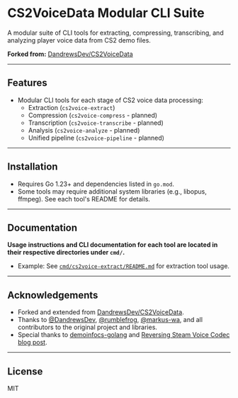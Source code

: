 # CS2VoiceData Modular CLI Suite

A modular suite of CLI tools for extracting, compressing, transcribing, and analyzing player voice data from CS2 demo files.

**Forked from:** [DandrewsDev/CS2VoiceData](https://github.com/DandrewsDev/CS2VoiceData)

---

## Features

- Modular CLI tools for each stage of CS2 voice data processing:
  - Extraction (`cs2voice-extract`)
  - Compression (`cs2voice-compress` - planned)
  - Transcription (`cs2voice-transcribe` - planned)
  - Analysis (`cs2voice-analyze` - planned)
  - Unified pipeline (`cs2voice-pipeline` - planned)

---

## Installation

- Requires Go 1.23+ and dependencies listed in `go.mod`.
- Some tools may require additional system libraries (e.g., libopus, ffmpeg). See each tool's README for details.

---

## Documentation

**Usage instructions and CLI documentation for each tool are located in their respective directories under `cmd/`.**

- Example: See [`cmd/cs2voice-extract/README.md`](cmd/cs2voice-extract/README.md) for extraction tool usage.

---

## Acknowledgements

- Forked and extended from [DandrewsDev/CS2VoiceData](https://github.com/DandrewsDev/CS2VoiceData).
- Thanks to [@DandrewsDev](https://github.com/DandrewsDev), [@rumblefrog](https://github.com/rumblefrog), [@markus-wa](https://github.com/markus-wa), and all contributors to the original project and libraries.
- Special thanks to [demoinfocs-golang](https://github.com/markus-wa/demoinfocs-golang) and [Reversing Steam Voice Codec blog post](https://zhenyangli.me/posts/reversing-steam-voice-codec/).

---

## License

MIT
